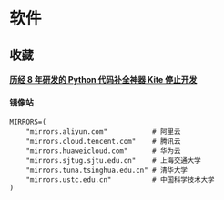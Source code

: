 # 软件

## 收藏

#### [历经 8 年研发的 Python 代码补全神器 Kite 停止开发](https://baijiahao.baidu.com/s?id=1750246289343266522)

#### 镜像站

```shell
MIRRORS=(
    "mirrors.aliyun.com"           # 阿里云
    "mirrors.cloud.tencent.com"    # 腾讯云
    "mirrors.huaweicloud.com"      # 华为云
    "mirrors.sjtug.sjtu.edu.cn"    # 上海交通大学
    "mirrors.tuna.tsinghua.edu.cn" # 清华大学
    "mirrors.ustc.edu.cn"          # 中国科学技术大学
)
```
